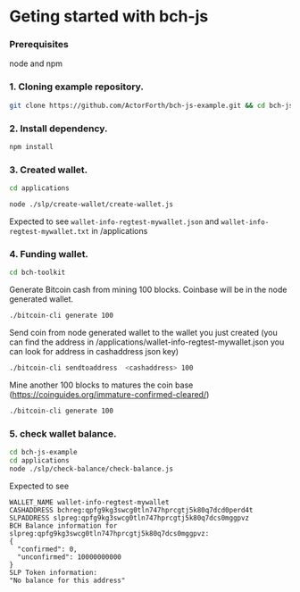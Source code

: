 # Geting started with bch-js

### Prerequisites
node and npm

### 1. Cloning example repository.

```bash
git clone https://github.com/ActorForth/bch-js-example.git && cd bch-js-example
```
### 2. Install dependency.
```bash
npm install
```
### 3. Created wallet.
```bash
cd applications

node ./slp/create-wallet/create-wallet.js
```
Expected to see `wallet-info-regtest-mywallet.json` and `wallet-info-regtest-mywallet.txt` in /applications

### 4. Funding wallet.
```bash
cd bch-toolkit
```

Generate Bitcoin cash from mining 100 blocks. Coinbase will be in the node generated wallet.
```bash
./bitcoin-cli generate 100
```

Send coin from node generated wallet to the wallet you just created (you can find the address in /applications/wallet-info-regtest-mywallet.json you can look for address in cashaddress json key)
```bash
./bitcoin-cli sendtoaddress  <cashaddress> 100
```

Mine another 100 blocks to matures the coin base (https://coinguides.org/immature-confirmed-cleared/)
```bash
./bitcoin-cli generate 100
```
### 5. check wallet balance.
```bash
cd bch-js-example
cd applications
node ./slp/check-balance/check-balance.js

```
Expected to see

```
WALLET_NAME wallet-info-regtest-mywallet
CASHADDRESS bchreg:qpfg9kg3swcg0tln747hprcgtj5k80q7dcd0perd4t
SLPADDRESS slpreg:qpfg9kg3swcg0tln747hprcgtj5k80q7dcs0mggpvz
BCH Balance information for slpreg:qpfg9kg3swcg0tln747hprcgtj5k80q7dcs0mggpvz:
{
  "confirmed": 0,
  "unconfirmed": 10000000000
}
SLP Token information:
"No balance for this address"
```